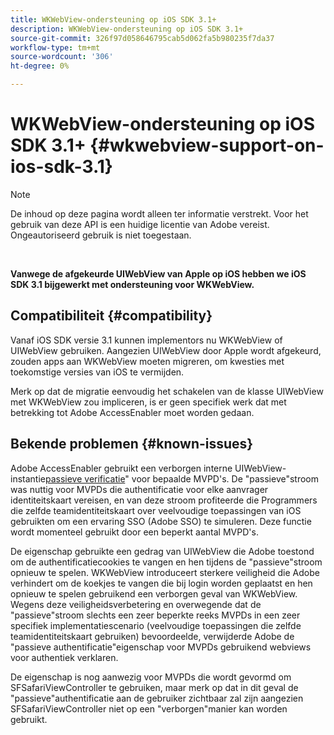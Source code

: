 ```yaml
---
title: WKWebView-ondersteuning op iOS SDK 3.1+
description: WKWebView-ondersteuning op iOS SDK 3.1+
source-git-commit: 326f97d058646795cab5d062fa5b980235f7da37
workflow-type: tm+mt
source-wordcount: '306'
ht-degree: 0%

---
```



# WKWebView-ondersteuning op iOS SDK 3.1+ {#wkwebview-support-on-ios-sdk-3.1}

>[!NOTE]
>
>De inhoud op deze pagina wordt alleen ter informatie verstrekt. Voor het gebruik van deze API is een huidige licentie van Adobe vereist. Ongeautoriseerd gebruik is niet toegestaan.

</br>

**Vanwege de afgekeurde UIWebView van Apple op iOS hebben we iOS SDK 3.1 bijgewerkt met ondersteuning voor WKWebView.**

## Compatibiliteit {#compatibility}

Vanaf iOS SDK versie 3.1 kunnen implementors nu WKWebView of UIWebView gebruiken. Aangezien UIWebView door Apple wordt afgekeurd, zouden apps aan WKWebView moeten migreren, om kwesties met toekomstige versies van iOS te vermijden.

Merk op dat de migratie eenvoudig het schakelen van de klasse UIWebView met WKWebView zou impliceren, is er geen specifiek werk dat met betrekking tot Adobe AccessEnabler moet worden gedaan.

## Bekende problemen {#known-issues}

Adobe AccessEnabler gebruikt een verborgen interne UIWebView-instantie[passieve verificatie](/help/authentication/sso-passive-authn.md)&quot; voor bepaalde MVPD&#39;s. De &quot;passieve&quot;stroom was nuttig voor MVPDs die authentificatie voor elke aanvrager identiteitskaart vereisen, en van deze stroom profiteerde die Programmers die zelfde teamidentiteitskaart over veelvoudige toepassingen van iOS gebruikten om een ervaring SSO (Adobe SSO) te simuleren. Deze functie wordt momenteel gebruikt door een beperkt aantal MVPD&#39;s.

De eigenschap gebruikte een gedrag van UIWebView die Adobe toestond om de authentificatiecookies te vangen en hen tijdens de &quot;passieve&quot;stroom opnieuw te spelen. WKWebView introduceert sterkere veiligheid die Adobe verhindert om de koekjes te vangen die bij login worden geplaatst en hen opnieuw te spelen gebruikend een verborgen geval van WKWebView. Wegens deze veiligheidsverbetering en overwegende dat de &quot;passieve&quot;stroom slechts een zeer beperkte reeks MVPDs in een zeer specifiek implementatiescenario (veelvoudige toepassingen die zelfde teamidentiteitskaart gebruiken) bevoordeelde, verwijderde Adobe de &quot;passieve authentificatie&quot;eigenschap voor MVPDs gebruikend webviews voor authentiek verklaren.

De eigenschap is nog aanwezig voor MVPDs die wordt gevormd om SFSafariViewController te gebruiken, maar merk op dat in dit geval de &quot;passieve&quot;authentificatie aan de gebruiker zichtbaar zal zijn aangezien SFSafariViewController niet op een &quot;verborgen&quot;manier kan worden gebruikt.
